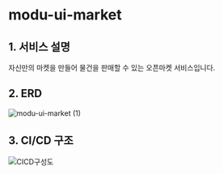 # modu-ui-market

## 1. 서비스 설명
자신만의 마켓을 만들어 물건을 판매할 수 있는 오픈마켓 서비스입니다.

## 2. ERD
![modu-ui-market (1)](https://user-images.githubusercontent.com/19955465/215963967-cfdbb041-b121-4211-8138-d20bd72adb8a.png)

## 3. CI/CD 구조
![CICD구성도](https://github.com/f-lab-edu/modu-ui-market/assets/19955465/6306f9de-3eb0-4226-8080-c720a4cad9bc)

